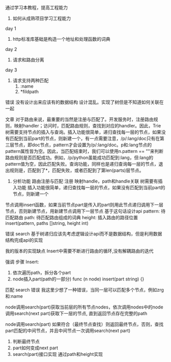 通过学习本教程，提高工程能力
1. 如何从成熟项目学习工程能力

day 1
1. http标准库基础是构造一个地址和处理函数的词典

day 2 
1. 请求和路由分离

day 3
1. 请求支持两种匹配
   1. :name
   2. *fildpath

错误
没有设计出来应该有的数据结构
设计混乱。实现了树但是不知道如何关联在一起


文章
对于路由来说，最重要的当然是注册与匹配了。开发服务时，注册路由规则，映射handler；访问时，匹配路由规则，查找到对应的handler。因此，Trie 树需要支持节点的插入与查询。插入功能很简单，递归查找每一层的节点，如果没有匹配到当前part的节点，则新建一个，有一点需要注意，/p/:lang/doc只有在第三层节点，即doc节点，pattern才会设置为/p/:lang/doc。p和:lang节点的pattern属性皆为空。因此，当匹配结束时，我们可以使用n.pattern == ""来判断路由规则是否匹配成功。例如，/p/python虽能成功匹配到:lang，但:lang的pattern值为空，因此匹配失败。查询功能，同样也是递归查询每一层的节点，退出规则是，匹配到了*，匹配失败，或者匹配到了第len(parts)层节点。

1. 分析功能
路由注册与匹配
注册
映射handle，path和handle关联
树需要有插入功能
插入功能很简单，递归查找每一层的节点，如果没有匹配到当前part的节点，则新建一个

节点调用insert函数，如果当前节点part是传入的part则用此节点递归调用下一层节点，否则新建节点，用新建节点调用下一层节点
基于这句话设计api
pattern: 待匹配路由
path: 待匹配路由组成的词典
height: 插入路由的路径位置
insert(pattern, paths []string, height int)

错误
search 基于树递归应该先考虑逻辑设计api而不是数据结构，但是利用数据结构完成api的实现

我的版本的实现缺点
Insert中需要不断进行路由的循环,没有解耦路由的迭代


强调
步骤
Insert:
1. 依次遍历path，拆分各个part
2. node插入part(path的一部分)
func (n node) insert(part string) {}



匹配
search
错误
我这里少想了一种错误，当同一层可以匹配多个节点，例如zrg和:name

node调用search(part)获取当前层的所有节点nodes，依次调用nodes中的node调用search(next part)获取下一层的节点, 直到返回节点存在完整的path


node调用search(part) 如果符合（最终节点查找）则返回最终节点，否则，查找part匹配的中间节点，并且中间节点一次调用search(next part)
1. 判断最终节点
2. part如何变成next part 
3. search(part)接口实现
通过path和height实现
